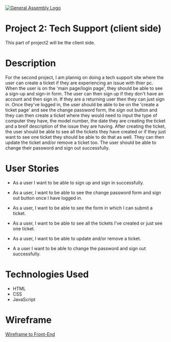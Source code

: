 [![General Assembly Logo](https://camo.githubusercontent.com/1a91b05b8f4d44b5bbfb83abac2b0996d8e26c92/687474703a2f2f692e696d6775722e636f6d2f6b6538555354712e706e67)](https://generalassemb.ly/education/web-development-immersive)

# **Project 2: Tech Support (client side)**
This part of project2 will be the client side.

# **Description**
For the second project, I am plannig on doing a tech support site where the user can create a ticket if they are experiencing an issue with thier pc. When the user is on the 'main page/login page', they should be able to see a sign-up and sign-in form. The user can then sign up if they don't have an account and then sign in. If they are a returning user then they can just sign in. Once they've logged in, the user should be able to be on the 'create a ticket page' and see the change password form, the sign out button and they can then create a ticket where they would need to input the type of computer they have, the model number, the date they are creating the ticket and a breif description of the issue they are having. After creating the ticket, the user should be able to see all the tickets they have created or if they just want to see one ticket they should be able to do that as well. They can then update the ticket and/or remove a ticket too. The user should be able to change their password and sign out successfully. 

# **User Stories**
- As a user I want to be able to sign up and sign in successfully.

- As a user, I want to be able to see the change password form and sign out button once I have logged in.

- As a user, I want to be able to see the form in which I can submit a ticket.

- As a user, I want to be able to see all the tickets I've created or just see one ticket.

- As a user, I want to be able to update and/or remove a ticket.

- A a user I want to be able to change the password and sign out successfully.

# **Technologies Used**
- HTML
- CSS
- JavaScript

# **Wireframe**
[Wireframe to Front-End](https://wireframepro.mockflow.com/editor.jsp?editor=off&publicid=Meaefcba74c44e412505cf5072769cde91571250763176&projectid=M692a367f847fa9cac90f60808ab919f31558577473028&perm=Owner#/page/e4ccb2eae9b640b595a6ece73bfd48c0)
